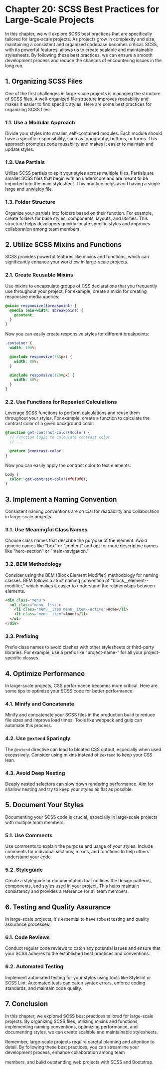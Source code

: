 # Chapter 20: SCSS Best Practices for Large-Scale Projects

In this chapter, we will explore SCSS best practices that are specifically tailored for large-scale projects. As projects grow in complexity and size, maintaining a consistent and organized codebase becomes critical. SCSS, with its powerful features, allows us to create scalable and maintainable stylesheets. By following these best practices, we can ensure a smooth development process and reduce the chances of encountering issues in the long run.

## 1. Organizing SCSS Files

One of the first challenges in large-scale projects is managing the structure of SCSS files. A well-organized file structure improves readability and makes it easier to find specific styles. Here are some best practices for organizing SCSS files:

### 1.1. Use a Modular Approach

Divide your styles into smaller, self-contained modules. Each module should have a specific responsibility, such as typography, buttons, or forms. This approach promotes code reusability and makes it easier to maintain and update styles.

### 1.2. Use Partials

Utilize SCSS partials to split your styles across multiple files. Partials are smaller SCSS files that begin with an underscore and are meant to be imported into the main stylesheet. This practice helps avoid having a single large and unwieldy file.

### 1.3. Folder Structure

Organize your partials into folders based on their function. For example, create folders for base styles, components, layouts, and utilities. This structure helps developers quickly locate specific styles and improves collaboration among team members.

## 2. Utilize SCSS Mixins and Functions

SCSS provides powerful features like mixins and functions, which can significantly enhance your workflow in large-scale projects.

### 2.1. Create Reusable Mixins

Use mixins to encapsulate groups of CSS declarations that you frequently use throughout your project. For example, create a mixin for creating responsive media queries:

```scss
@mixin responsive($breakpoint) {
  @media (min-width: $breakpoint) {
    @content;
  }
}
```

Now you can easily create responsive styles for different breakpoints:

```scss
.container {
  width: 100%;

  @include responsive(768px) {
    width: 80%;
  }

  @include responsive(1200px) {
    width: 60%;
  }
}
```

### 2.2. Use Functions for Repeated Calculations

Leverage SCSS functions to perform calculations and reuse them throughout your styles. For example, create a function to calculate the contrast color of a given background color:

```scss
@function get-contrast-color($color) {
  // Function logic to calculate contrast color
  // ...

  @return $contrast-color;
}
```

Now you can easily apply the contrast color to text elements:

```scss
body {
  color: get-contrast-color(#f0f0f0);
}
```

## 3. Implement a Naming Convention

Consistent naming conventions are crucial for readability and collaboration in large-scale projects.

### 3.1. Use Meaningful Class Names

Choose class names that describe the purpose of the element. Avoid generic names like "box" or "content" and opt for more descriptive names like "hero-section" or "main-navigation."

### 3.2. BEM Methodology

Consider using the BEM (Block Element Modifier) methodology for naming classes. BEM follows a strict naming convention of "block__element--modifier," which makes it easier to understand the relationships between elements.

```html
<div class="menu">
  <ul class="menu__list">
    <li class="menu__item menu__item--active">Home</li>
    <li class="menu__item">About</li>
  </ul>
</div>
```

### 3.3. Prefixing

Prefix class names to avoid clashes with other stylesheets or third-party libraries. For example, use a prefix like "project-name-" for all your project-specific classes.

## 4. Optimize Performance

In large-scale projects, CSS performance becomes more critical. Here are some tips to optimize your SCSS code for better performance:

### 4.1. Minify and Concatenate

Minify and concatenate your SCSS files in the production build to reduce file sizes and improve load times. Tools like webpack and gulp can automate this process.

### 4.2. Use `@extend` Sparingly

The `@extend` directive can lead to bloated CSS output, especially when used excessively. Consider using mixins instead of `@extend` to keep your CSS lean.

### 4.3. Avoid Deep Nesting

Deeply nested selectors can slow down rendering performance. Aim for shallow nesting and try to keep your styles as flat as possible.

## 5. Document Your Styles

Documenting your SCSS code is crucial, especially in large-scale projects with multiple team members.

### 5.1. Use Comments

Use comments to explain the purpose and usage of your styles. Include comments for individual sections, mixins, and functions to help others understand your code.

### 5.2. Styleguide

Create a styleguide or documentation that outlines the design patterns, components, and styles used in your project. This helps maintain consistency and provides a reference for all team members.

## 6. Testing and Quality Assurance

In large-scale projects, it's essential to have robust testing and quality assurance processes.

### 6.1. Code Reviews

Conduct regular code reviews to catch any potential issues and ensure that your SCSS adheres to the established best practices and conventions.

### 6.2. Automated Testing

Implement automated testing for your styles using tools like Stylelint or SCSS Lint. Automated tests can catch syntax errors, enforce coding standards, and maintain code quality.

## 7. Conclusion

In this chapter, we explored SCSS best practices tailored for large-scale projects. By organizing SCSS files, utilizing mixins and functions, implementing naming conventions, optimizing performance, and documenting styles, we can create scalable and maintainable stylesheets.

Remember, large-scale projects require careful planning and attention to detail. By following these best practices, you can streamline your development process, enhance collaboration among team

 members, and build outstanding web projects with SCSS and Bootstrap.